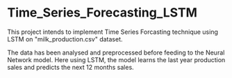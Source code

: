 # Time_Series_Forecasting_LSTM
This project intends to implement Time Series Forcasting technique using LSTM on "milk_production.csv" dataset.

The data has been analysed and preprocessed before feeding to the Neural Network model. Here using LSTM, the model learns the last year production sales and predicts the next 12 months sales.
